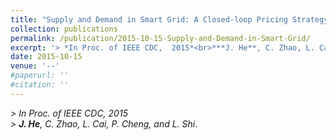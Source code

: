 ```yaml
---
title: "Supply and Demand in Smart Grid: A Closed-loop Pricing Strategy"
collection: publications
permalink: /publication/2015-10-15-Supply-and-Demand-in-Smart-Grid/
excerpt: '> *In Proc. of IEEE CDC,  2015*<br>***J. He**, C. Zhao, L. Cai, P. Cheng, and L. Shi*.'
date: 2015-10-15
venue: '--'
#paperurl: ''
#citation: ''
---
```

*> In Proc. of IEEE CDC,  2015*  
*> **J. He**, C. Zhao, L. Cai, P. Cheng, and L. Shi*.